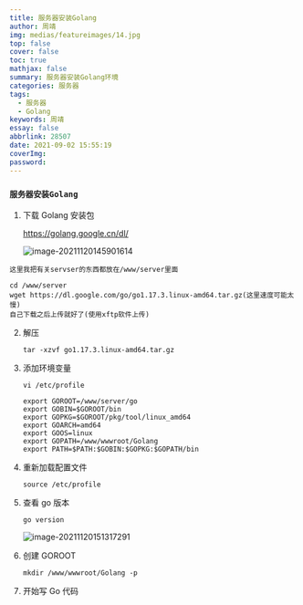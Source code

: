 ```yaml
---
title: 服务器安装Golang
author: 周靖
img: medias/featureimages/14.jpg
top: false
cover: false
toc: true
mathjax: false
summary: 服务器安装Golang环境
categories: 服务器
tags:
  - 服务器
  - Golang
keywords: 周靖
essay: false
abbrlink: 28507
date: 2021-09-02 15:55:19
coverImg:
password:
---
```


### `服务器安装Golang`

1. 下载 Golang 安装包

   <https://golang.google.cn/dl/>

   ![image-20211120145901614](http://qiniuyun.code520.com.cn/images/20211120145901.png)

```
这里我把有关servser的东西都放在/www/server里面

cd /www/server
wget https://dl.google.com/go/go1.17.3.linux-amd64.tar.gz(这里速度可能太慢)
自己下载之后上传就好了(使用xftp软件上传)
```

2. 解压

   ```
   tar -xzvf go1.17.3.linux-amd64.tar.gz
   ```

3. 添加环境变量

   ```
   vi /etc/profile

   export GOROOT=/www/server/go
   export GOBIN=$GOROOT/bin
   export GOPKG=$GOROOT/pkg/tool/linux_amd64
   export GOARCH=amd64
   export GOOS=linux
   export GOPATH=/www/wwwroot/Golang
   export PATH=$PATH:$GOBIN:$GOPKG:$GOPATH/bin
   ```

4. 重新加载配置文件

   ```
   source /etc/profile
   ```

5. 查看 go 版本

   ```
   go version
   ```

   ![image-20211120151317291](http://qiniuyun.code520.com.cn/images/20211120151317.png)

6. 创建 GOROOT

   ```
   mkdir /www/wwwroot/Golang -p
   ```

7. 开始写 Go 代码

